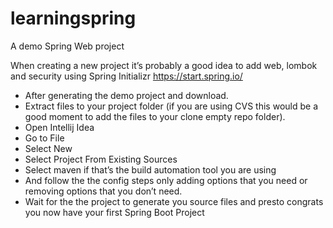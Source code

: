# learningspring
A demo Spring Web project 

When creating a new project it’s probably a good idea to add web, lombok and security using Spring Initializr https://start.spring.io/
- After generating the demo project and download.
- Extract files to your project folder (if you are using CVS this would be a good moment to add the files to your clone empty repo folder).
- Open Intellij Idea
- Go to File
- Select New 
- Select Project From Existing Sources
- Select maven if that’s the build automation tool you are using
- And follow the the config steps only adding options that you need or removing options that you don’t need.
- Wait for the the project to generate you source files and presto congrats you now have your first Spring Boot Project 

